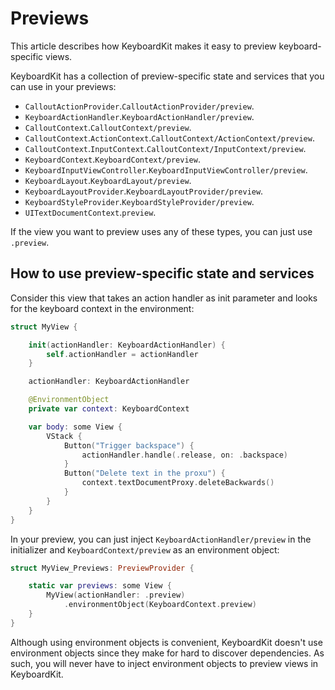 # Previews

This article describes how KeyboardKit makes it easy to preview keyboard-specific views.

KeyboardKit has a collection of preview-specific state and services that you can use in your previews:

* ``CalloutActionProvider``.``CalloutActionProvider/preview``.
* ``KeyboardActionHandler``.``KeyboardActionHandler/preview``.
* ``CalloutContext``.``CalloutContext/preview``.
* ``CalloutContext``.``ActionContext``.``CalloutContext/ActionContext/preview``.
* ``CalloutContext``.``InputContext``.``CalloutContext/InputContext/preview``.
* ``KeyboardContext``.``KeyboardContext/preview``.
* ``KeyboardInputViewController``.``KeyboardInputViewController/preview``.
* ``KeyboardLayout``.``KeyboardLayout/preview``.
* ``KeyboardLayoutProvider``.``KeyboardLayoutProvider/preview``.
* ``KeyboardStyleProvider``.``KeyboardStyleProvider/preview``.
* `UITextDocumentContext`.`preview`.

If the view you want to preview uses any of these types, you can just use `.preview`.


## How to use preview-specific state and services

Consider this view that takes an action handler as init parameter and looks for the keyboard context in the environment:

```swift
struct MyView {

    init(actionHandler: KeyboardActionHandler) {
        self.actionHandler = actionHandler
    }

    actionHandler: KeyboardActionHandler

    @EnvironmentObject
    private var context: KeyboardContext

    var body: some View {
        VStack {
            Button("Trigger backspace") {
                actionHandler.handle(.release, on: .backspace)
            }
            Button("Delete text in the proxu") {
                context.textDocumentProxy.deleteBackwards()
            }
        }
    }
}
```

In your preview, you can just inject ``KeyboardActionHandler/preview`` in the initializer and ``KeyboardContext/preview`` as an environment object:

```swift
struct MyView_Previews: PreviewProvider {

    static var previews: some View {
        MyView(actionHandler: .preview)
            .environmentObject(KeyboardContext.preview)
    }
}
```

Although using environment objects is convenient, KeyboardKit doesn't use environment objects since they make for hard to discover dependencies. As such, you will never have to inject environment objects to preview views in KeyboardKit.
